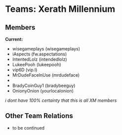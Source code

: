 # Teams: Xerath Millennium
## Members
**Current:**

 - wisegameplays (wisegameplays)
 - iAspects (fw.aspectations)
 - IntentedLolz (intendedlolz)
 - LukeePooh (lukeepooh)
 - vip6D (vip.l)
 - MrDudeFaceInUse (mrdudeface)
 - 
 - BradyCoinGuy1 (bradybeeguy)
 - OnionyOnion (yourlocalonion)
 
 *i dont have 100% certainty that this is all XM members*
 
 ## Other Team Relations
 
 - to be continued

<!--stackedit_data:
eyJoaXN0b3J5IjpbLTE1NjM0NDQ2ODAsLTk2NTM5MDE1N119
-->